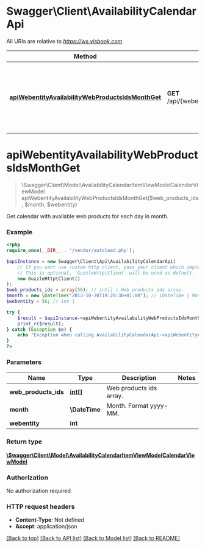 # Swagger\Client\AvailabilityCalendarApi

All URIs are relative to *https://ws.visbook.com*

Method | HTTP request | Description
------------- | ------------- | -------------
[**apiWebentityAvailabilityWebProductsIdsMonthGet**](AvailabilityCalendarApi.md#apiwebentityavailabilitywebproductsidsmonthget) | **GET** /api/{webentity}/availability/{webProductsIds}/{month} | Get calendar with available web products for each day in month.

# **apiWebentityAvailabilityWebProductsIdsMonthGet**
> \Swagger\Client\Model\AvailabilityCalendarItemViewModelCalendarViewModel apiWebentityAvailabilityWebProductsIdsMonthGet($web_products_ids, $month, $webentity)

Get calendar with available web products for each day in month.

### Example
```php
<?php
require_once(__DIR__ . '/vendor/autoload.php');

$apiInstance = new Swagger\Client\Api\AvailabilityCalendarApi(
    // If you want use custom http client, pass your client which implements `GuzzleHttp\ClientInterface`.
    // This is optional, `GuzzleHttp\Client` will be used as default.
    new GuzzleHttp\Client()
);
$web_products_ids = array(56); // int[] | Web products ids array.
$month = new \DateTime("2013-10-20T19:20:30+01:00"); // \DateTime | Month. Format yyyy-MM.
$webentity = 56; // int | 

try {
    $result = $apiInstance->apiWebentityAvailabilityWebProductsIdsMonthGet($web_products_ids, $month, $webentity);
    print_r($result);
} catch (Exception $e) {
    echo 'Exception when calling AvailabilityCalendarApi->apiWebentityAvailabilityWebProductsIdsMonthGet: ', $e->getMessage(), PHP_EOL;
}
?>
```

### Parameters

Name | Type | Description  | Notes
------------- | ------------- | ------------- | -------------
 **web_products_ids** | [**int[]**](../Model/int.md)| Web products ids array. |
 **month** | **\DateTime**| Month. Format yyyy-MM. |
 **webentity** | **int**|  |

### Return type

[**\Swagger\Client\Model\AvailabilityCalendarItemViewModelCalendarViewModel**](../Model/AvailabilityCalendarItemViewModelCalendarViewModel.md)

### Authorization

No authorization required

### HTTP request headers

 - **Content-Type**: Not defined
 - **Accept**: application/json

[[Back to top]](#) [[Back to API list]](../../README.md#documentation-for-api-endpoints) [[Back to Model list]](../../README.md#documentation-for-models) [[Back to README]](../../README.md)

